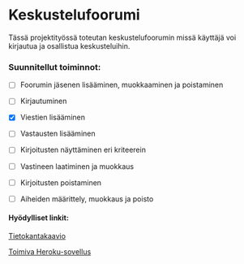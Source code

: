 # Keskustelufoorumi
Tässä projektityössä toteutan keskustelufoorumin missä käyttäjä voi kirjautua ja osallistua keskusteluihin.

### Suunnitellut toiminnot:

* [ ] Foorumin jäsenen lisääminen, muokkaaminen ja poistaminen
* [ ] Kirjautuminen
* [x] Viestien lisääminen
* [ ] Vastausten lisääminen
* [ ] Kirjoitusten näyttäminen eri kriteerein
* [ ] Vastineen laatiminen ja muokkaus
* [ ] Kirjoitusten poistaminen
* [ ] Aiheiden määrittely, muokkaus ja poisto


#### Hyödylliset linkit:
[Tietokantakaavio](https://raw.githubusercontent.com/H4m5t3r/Keskustelufoorumi/master/documentation/Tietokantasovellus%20tietokantakaavio.png)

[Toimiva Heroku-sovellus](https://tsoha-k2020-keskustelufoorumi.herokuapp.com/)

